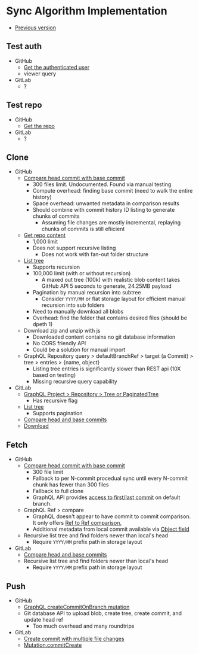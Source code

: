 # Sync Algorithm Implementation

- [Previous version](./RFC-20220703-sync-algorithm-in-js.md)

## Test auth

- GitHub
  - [Get the authenticated user](https://docs.github.com/en/rest/users/users#get-the-authenticated-user)
  - viewer query
- GitLab
  - ?

## Test repo

- GitHub
  - [Get the repo](https://docs.github.com/en/rest/repos/repos#get-a-repository)
- GitLab
  - ?

## Clone

- GitHub
  - [Compare head commit with base commit](https://docs.github.com/en/rest/commits/commits#compare-two-commits)
    - 300 files limit. Undocumented. Found via manual testing
    - Compute overhead: finding base commit (need to walk the entire history)
    - Space overhead: unwanted metadata in comparison results
    - Should combine with commit history ID listing to generate chunks of commits
      - Assuming file changes are mostly incremental, replaying chunks of commits is still efiicient
  - [Get repo content](https://docs.github.com/en/rest/repos/contents#get-repository-content)
    - 1,000 limit
    - Does not support recursive listing
      - Does not work with fan-out folder structure
  - [List tree](https://docs.github.com/en/rest/git/trees#get-a-tree)
    - Supports recursion
    - 100,000 limit (with or without recursion)
      - A maxed out tree (100k) with realistic blob content takes GitHub API 5 seconds to generate, 24.25MB payload
    - Pagination by manual recursion into subtree
      - Consider `YYYY/MM` or flat storage layout for efficient manual recursion into sub folders
    - Need to manually download all blobs
    - Overhead: find the folder that contains desired files (should be dpeth 1)
  - Download zip and unzip with js
    - Downloaded content contains no git database information
    - No CORS friendly API
    - Could be a solution for manual import
  - GraphQL Repository query > defaultBranchRef > target (a Commit) > tree > entries > {name, object}
    - Listing tree entries is significantly slower than REST api (10X based on testing)
    - Missing recursive query capability
- GitLab
  - [GraphQL Project > Repository > Tree or PaginatedTree](https://docs.gitlab.com/ee/api/graphql/reference/#mutationcommitcreate)
    - Has recursive flag
  - [List tree](https://docs.gitlab.com/ee/api/repositories.html#list-repository-tree)
    - Supports pagination
  - [Compare head and base commits](https://docs.gitlab.com/ee/api/repositories.html#compare-branches-tags-or-commits)
  - [Download](https://docs.gitlab.com/ee/api/repositories.html#get-file-archive)

## Fetch

- GitHub
  - [Compare head commit with base commit](https://docs.github.com/en/rest/commits/commits#compare-two-commits)
    - 300 file limit
    - Fallback to per N-commit procedual sync until every N-commit chunk has fewer than 300 files
    - Fallback to full clone
    - GraphQL API provides [access to first/last commit](https://stackoverflow.com/questions/45726013/how-can-i-get-last-commit-from-github-api) on default branch.
  - GraphQL Ref > compare
    - GraphQL doesn't appear to have commit to commit comparison. It only offers [Ref to Ref comparison.](https://docs.github.com/en/graphql/reference/objects#ref)
    - Additional metadata from local commit available via [Object field](https://github.com/orgs/community/discussions/24528)
  - Recursive list tree and find folders newer than local's head
    - Require `YYYY/MM` prefix path in storage layout
- GitLab
  - [Compare head and base commits](https://docs.gitlab.com/ee/api/repositories.html#compare-branches-tags-or-commits)
  - Recursive list tree and find folders newer than local's head
    - Require `YYYY/MM` prefix path in storage layout

## Push

- GitHub
  - [GraphQL createCommitOnBranch mutation](https://docs.github.com/en/graphql/reference/mutations#createcommitonbranch)
  - Git database API to upload blob, create tree, create commit, and update head ref
    - Too much overhead and many roundtrips
- GitLab
  - [Create commit with multiple file changes](https://docs.gitlab.com/ee/api/commits.html#create-a-commit-with-multiple-files-and-actions)
  - [Mutation.commitCreate](https://docs.gitlab.com/ee/api/graphql/reference/#mutationcommitcreate)
